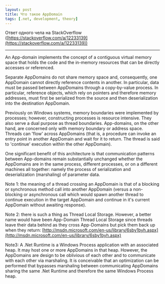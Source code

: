 ```yaml
---
layout: post
title: Что такое AppDomain
tags: [.net, development, theory]
---
```


Ответ одного чела на StackOverflow ([https://stackoverflow.com/a/12233139](https://stackoverflow.com/a/12233139))

---

An App-domain implements the concept of a contiguous virtual memory space that holds the code and the in-memory resources that can be directly accesses or referenced.

Separate AppDomains do not share memory space and, consequently, one AppDomain cannot directly reference contents in another. In particular, data must be passed between AppDomains through a copy-by-value process. In particular, reference objects, which rely on pointers and therefore memory addresses, must first be serialized from the source and then deserialization into the destination AppDomain.

Previously on Windows systems, memory boundaries were implemented by processes; however, constructing processes is resource intensive. They also serve a dual purpose as thread boundaries. App-domains, on the other hand, are concerned only with memory boundary or address space. Threads can 'flow' across AppDomains (that is, a procedure can invoke an entry point in another AppDomain and wait for it to return. The thread is said to 'continue' execution within the other AppDomain).

One significant benefit of this architecture is that communication patterns between App-domains remain substantially unchanged whether the AppDomains are in the same process, different processes, or on a different machines all together: namely the process of serialization and deserialization (marshaling) of parameter data.

Note 1: the meaning of a thread crossing an AppDomain is that of a blocking or synchronous method call into another AppDomain (versus a non-blocking or asynchronous call which would spawn another thread to continue execution in the target AppDomain and continue in it's current AppDomain without awaiting response).

Note 2: there is such a thing as Thread Local Storage. However, a better name would have been App-Domain Thread Local Storage since threads leave their data behind as they cross App-Domains but pick them back up when they return: [http://msdn.microsoft.com/en-us/library/6sby1byh.aspx](http://msdn.microsoft.com/en-us/library/6sby1byh.aspx)

Note3: A .Net Runtime is a Windows Process application with an associated heap. It may host one or more AppDomains in that heap. However, the AppDomains are design to be oblivious of each other and to communicate with each other via marshaling. It is conceivable that an optimization can be performed that bypasses marshaling between communicating AppDomains sharing the same .Net Runtime and therefore the same Windows Process heap.